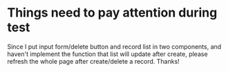 # Things need to pay attention during test
Since I put input form/delete button and record list in two components, and haven't implement the function that list will update after create, please refresh the whole page after create/delete a record. Thanks!
